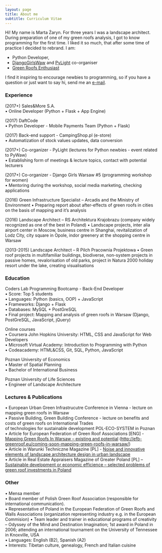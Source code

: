 ```yaml
---
layout: page
title: About me
subtitle: Curriculum Vitae
---
```


Hi! My name is Marta Żaryn. For three years I was a landscape architect. During preparation of one of my green roofs analysis, I got to know programming for the first time. I liked it so much, that after some time of practice I decided to rebrand. I am:

- Python Developer,
- [DjangoGirlsWaw](https://www.facebook.com/DjangoGirlsWarsaw/) and [PyLight](https://www.facebook.com/pylightmeetup/) co-organiser
- [Green Roofs Enthusiast](http://efb-greenroof.eu/coming-soon-mapping-green-roofs-in-warsaw/)

I find it inspiring to encourage newbies to programming, so if you have a question or just want to say hi, send me an [e-mail](mailto:martazaryn@gmail.com).


### Experience

(2017+) Sales&More S.A.  
• Online Developer (Python + Flask + App Engine)

(2017) DaftCode  
• Python Developer - Mobile Payments Team (Python + Flask)

(2017) Back-end support - CampingShop.pl (e-store)  
• Automatization of stock values updates, data conversion

(2017+) Co-organizer - PyLight (lectures for Python newbies - event related to PyWaw)  
• Establishing form of meetings & lecture topics, contact with potential lecturers

(2017+) Co-organizer - Django Girls Warsaw #5 (programming workshop for women)  
• Mentoring during the workshop, social media marketing, checking applications 

(2016) Green Infrastructure Specialist – Arcadis and the Ministry of Environment
• Preparing report about after-effects of green roofs in cities on the basis of mapping and it’s analysis

(2016) Landscape Architect – RS Architektura Krajobrazu (company widely recognized as one of the best in Poland) 
• Landscape projects, inter alia airport center in Moscow, business centre in Shanghai, revitalization of
Lodz City, city square in Opole, indor greenery at the shopping centre in Warsaw

(2013-2015) Landscape Architect – R Pilch Pracownia Projektowa
• Green roof projects in multifamiliar buildings, biodiverse, non-system projects in passive homes, revalorisation of old parks, project in Natura 2000 holiday resort under the lake, creating visualisations


### Education  

Coders Lab Programming Bootcamp - Back-End Developer  
• Score: Top 5 students  
• Languages: Python (basics, OOP) + JavaScript  
• Frameworks: Django + Flask  
• Databases: MySQL + PostGreSQL  
• Final project: Mapping and analysis of green roofs in Warsaw (Django, PostGreSQL, JavaScript, jQuery)  

Online courses  
• Coursera John Hopkins University: HTML, CSS and JavaScript for Web Developers  
• Microsoft Virtual Academy: Introduction to Programming with Python  
• Codeacademy: HTML&CSS, Git, SQL, Python, JavaScript  

Poznan University of Economics  
• Master of Spatial Planning  
• Bachelor of International Business  

Poznan University of Life Sciences  
• Engineer of Landscape Architecture  


### Lectures & Publications  

• European Urban Green Infrastrucutre Conference in Vienna - lecture on mapping green roofs in Warsaw  
• Passive Building, Green Building Conference - lecture on benefits and costs of green roofs on International Trades  
of technologies for sustainable development POL-ECO-SYSTEM in Poznan
• Article for European Federation of Green Roof Associations [ENG] - [Mapping Green Roofs In Warsaw – existing and potential](http://efb-greenroof.eu/coming-soon-mapping-green-roofs-in-warsaw/)
(http://efb-greenroof.eu/coming-soon-mapping-green-roofs-in-warsaw/)  
• Article in Warunki Techniczne Magazine [PL] - [Noise and innovative elements of landscape architecture design in urban landscape](https://drive.google.com/file/d/0B5Jbnj-1ZmdeMGZzX0h3ZldFM2c/view)  
• Article in Real Estate Appraisers Magazine of Greater Poland [PL] – [Sustainable development or economic efficience – selected problems of green roof investments in Poland](https://srmww.pl/images/biuletyny/2013/1_2_2013/16-24.pdf)  


### Other

• Mensa member  
• Board member of Polish Green Roof Association (responsible for international communication).  
• Representative of Poland in the European Federation of Green Roofs and Walls Associations (organization representing industry e.g. in the European Commision)
• Team leader and trainer in educational programs of creativity – Odyssey of the Mind and Destination Imagination; 1st award in Poland in 2006; attending an international tournament on the University of Tennessee in Knoxville, USA  
• Languages: English (B2), Spanish (A2)  
• Interests: Tibetan culture, genealogy, French and Italian cuisine  
